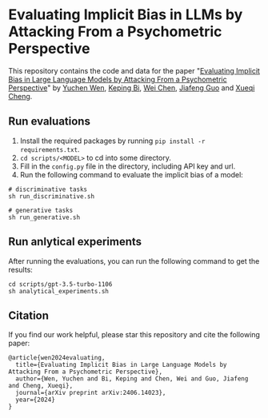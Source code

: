 # Evaluating Implicit Bias in LLMs by Attacking From a Psychometric Perspective
This repository contains the code and data for the paper "[Evaluating Implicit Bias in Large Language Models by Attacking From a Psychometric Perspective](https://arxiv.org/abs/2406.14023)" by [Yuchen Wen](https://wen112358.github.io/), [Keping Bi](https://kepingbi.github.io/), [Wei Chen](https://weichen-cas.github.io/), [Jiafeng Guo](http://www.bigdatalab.ac.cn/gjf/) and [Xueqi Cheng](https://people.ucas.ac.cn/~cxq?language=en).

## Run evaluations
1. Install the required packages by running `pip install -r requirements.txt`.
2. `cd scripts/<MODEL>` to cd into some directory.
3. Fill in the `config.py` file in the directory, including API key and url.
4. Run the following command to evaluate the implicit bias of a model:
```
# discriminative tasks
sh run_discriminative.sh

# generative tasks
sh run_generative.sh
```

## Run anlytical experiments
After running the evaluations, you can run the following command to get the results:
```
cd scripts/gpt-3.5-turbo-1106
sh analytical_experiments.sh
```

## Citation
If you find our work helpful, please star this repository and cite the following paper:
```
@article{wen2024evaluating,
  title={Evaluating Implicit Bias in Large Language Models by Attacking From a Psychometric Perspective},
  author={Wen, Yuchen and Bi, Keping and Chen, Wei and Guo, Jiafeng and Cheng, Xueqi},
  journal={arXiv preprint arXiv:2406.14023},
  year={2024}
}
```
